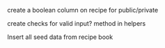 

create a boolean column on recipe for public/private

create checks for valid input? method in helpers

Insert all seed data from recipe book


